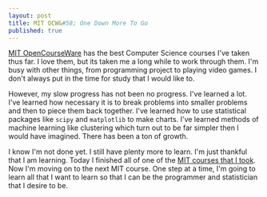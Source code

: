 ```yaml
---
layout: post
title: MIT OCW&#58; One Down More To Go
published: true
---
```

[MIT OpenCourseWare](http://ocw.mit.edu/index.htm) has the best Computer
Science courses I've taken thus far. I love them, but its taken me a long while
to work through them. I'm busy with other things, from programming project to
playing video games. I don't always put in the time for study that I would like
to.

However, my slow progress has not been no progress. I've learned a lot. I've
learned how necessary it is to break problems into smaller problems and then to
piece them back together. I've learned how to use statistical packages like
`scipy` and `matplotlib` to make charts. I've learned methods of machine
learning like clustering which turn out to be far simpler then I would have
imagined. There has been a ton of growth.

I know I'm not done yet. I still have plenty more to learn. I'm just thankful
that I am learning. Today I finished all of one of the
[MIT courses that I took](http://ocw.mit.edu/courses/electrical-engineering-and-computer-science/6-00sc-introduction-to-computer-science-and-programming-spring-2011/).
Now I'm moving on to the next MIT course. One step at a time, I'm going to
learn all that I want to learn so that I can be the programmer and statistician
that I desire to be.
